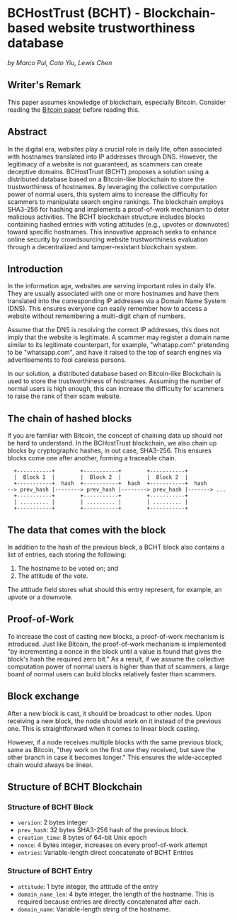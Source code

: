 # BCHostTrust (BCHT) - Blockchain-based website trustworthiness database

*by Marco Pui, Cato Yiu, Lewis Chen*

## Writer's Remark

This paper assumes knowledge of blockchain, especially Bitcoin. Consider reading the [Bitcoin paper](https://bitcoin.org/en/bitcoin-paper) before reading this.

## Abstract

In the digital era, websites play a crucial role in daily life, often associated with hostnames translated into IP addresses through DNS. However, the legitimacy of a website is not guaranteed, as scammers can create deceptive domains. BCHostTrust (BCHT) proposes a solution using a distributed database based on a Bitcoin-like blockchain to store the trustworthiness of hostnames. By leveraging the collective computation power of normal users, this system aims to increase the difficulty for scammers to manipulate search engine rankings. The blockchain employs SHA3-256 for hashing and implements a proof-of-work mechanism to deter malicious activities. The BCHT blockchain structure includes blocks containing hashed entries with voting attitudes (e.g., upvotes or downvotes) toward specific hostnames. This innovative approach seeks to enhance online security by crowdsourcing website trustworthiness evaluation through a decentralized and tamper-resistant blockchain system. <!-- By ChatGPT -->

## Introduction

In the information age, websites are serving important roles in daily life. They are usually associated with one or more hostnames and have them translated into the corresponding IP addresses via a Domain Name System (DNS). This ensures everyone can easily remember how to access a website without remembering a multi-digit chain of numbers.

Assume that the DNS is resolving the correct IP addresses, this does not imply that the website is legitimate. A scammer may register a domain name similar to its legitimate counterpart, for example, "whatapp&#46;com" pretending to be "whatsapp.com", and have it raised to the top of search engines via advertisements to fool careless persons.

In our solution, a distributed database based on Bitcoin-like Blockchain is used to store the trustworthiness of hostnames. Assuming the number of normal users is high enough, this can increase the difficulty for scammers to raise the rank of their scam website.

## The chain of hashed blocks

If you are familiar with Bitcoin, the concept of chaining data up should not be hard to understand. In the BCHostTrust blockchain, we also chain up blocks by cryptographic hashes, in out case, SHA3-256. This ensures blocks come one after another, forming a traceable chain.

```raw
  +-----------+        +-----------+        +-----------+        
  |  Block 1  |        |  Block 2  |        |  Block 2  |        
  +-----------+  hash  +-----------+  hash  +-----------+  hash  
--> prev_hash |--------> prev_hash |--------> prev_hash |-------> ...
  +-----------+        +-----------+        +-----------+        
  | ......... |        | ......... |        | ......... |            
  +-----------+        +-----------+        +-----------+        
```

## The data that comes with the block

In addition to the hash of the previous block, a BCHT block also contains a list of entries, each storing the following:

1. The hostname to be voted on; and
2. The attitude of the vote.

The attitude field stores what should this entry represent, for example, an upvote or a downvote.

## Proof-of-Work

To increase the cost of casting new blocks, a proof-of-work mechanism is introduced. Just like Bitcoin, the proof-of-work mechanism is implemented "by incrementing a nonce in the block until a value is found that gives the block's hash the required zero bit." As a result, if we assume the collective computation power of normal users is higher than that of scammers, a large board of normal users can build blocks relatively faster than scammers.

## Block exchange

After a new block is cast, it should be broadcast to other nodes. Upon receiving a new block, the node should work on it instead of the previous one. This is straightforward when it comes to linear block casting.

However, if a node receives multiple blocks with the same previous block, same as Bitcoin, "they work on the first one they received, but save the other branch in case it becomes longer." This ensures the wide-accepted chain would always be linear.

## Structure of BCHT Blockchain

### Structure of BCHT Block

* `version`: 2 bytes integer
* `prev_hash`: 32 bytes SHA3-256 hash of the previous block.
* `creation_time`: 8 bytes of 64-bit Unix epoch
* `nonce`: 4 bytes integer, increases on every proof-of-work attempt
* `entries`: Variable-length direct concatenate of BCHT Entries

### Structure of BCHT Entry

* `attitude`: 1 byte integer, the attitude of the entry
* `domain_name_len`: 4 byte integer, the length of the hostname. This is required because entries are directly concatenated after each.
* `domain_name`: Variable-length string of the hostname.
